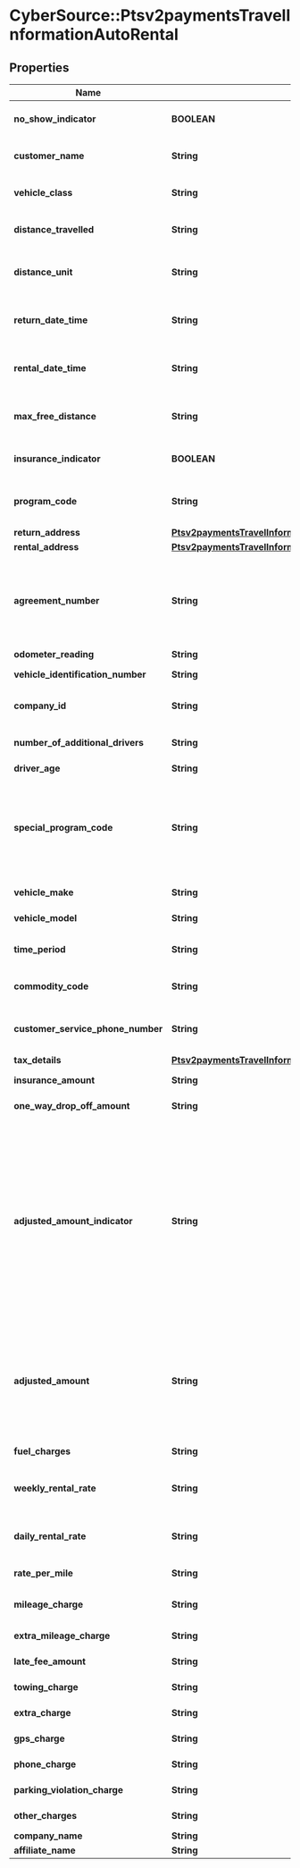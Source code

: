 # CyberSource::Ptsv2paymentsTravelInformationAutoRental

## Properties
Name | Type | Description | Notes
------------ | ------------- | ------------- | -------------
**no_show_indicator** | **BOOLEAN** | No Show Indicator provides an indicator noting that the individual did not show up after making a reservation for a vehicle. Possible values: - true - false  | [optional] 
**customer_name** | **String** | Name of the individual making the rental agreement.  Valid data lengths by card:  |Card Specific Validation|VISA|MasterCard|Discover|AMEX| |--- |--- |--- |--- | | Filed Length| 40| 40| 29| 26| | Field Type| AN| ANS| AN| AN| | M/O/C| O| M| M| M|  | [optional] 
**vehicle_class** | **String** | Classification of the rented auto.  **NOTE** For VISA, this is a 2-byte optional code.  Valid values for American Express &amp; MasterCard:  |American Express |MasterCard |Description| |--- |--- |--- | | 0001| 0001| Mini| | 0002| 0002| Subcompact| | 0003| 0003| Economy| | 0004| 0004| Compact| | 0005| 0005| Midsize| | 0006| 0006| Intermediate| | 0007| 0007| Standard| | 0008| 0008| Fulll size| | 0009| 0009| Luxury| | 0010| 0010| Premium| | 0011| 0011| Minivan| | 0012| 0012| 12-passenger van| | 0013| 0013| Moving van| | 0014| 0014| 15-passenger van| | 0015| 0015| Cargo van| | 0016| 0016| 12-foot truck| | 0017| 0017| 20-foot truck| | 0018| 0018| 24-foot truck| | 0019| 0019| 26-foot truck| | 0020| 0020| Moped| | 0021| 0021| Stretch| | 0022| 0022| Regular| | 0023| 0023| Unique| | 0024| 0024| Exotic| | 0025| 0025| Small/medium truck| | 0026| 0026| Large truck| | 0027| 0027| Small SUV| | 0028| 0028| Medium SUV| | 0029| 0029| Large SUV| | 0030| 0030| Exotic SUV| | 9999| 9999| Miscellaneous|  Additional Values allowed **only** for &#x60;American Express&#x60;:  |American Express|MasterCard|Description| |--- |--- |--- | | 0031| NA| Four Wheel Drive| | 0032| NA| Special| | 0099| NA| Taxi|  | [optional] 
**distance_travelled** | **String** | Total number of miles driven by the customer. This field is supported only for MasterCard and American Express.  | [optional] 
**distance_unit** | **String** | Miles/Kilometers Indicator shows whether the \&quot;miles\&quot; fields are expressed in miles or kilometers.  Allowed values: - &#x60;K&#x60; - Kilometers - &#x60;M&#x60; - Miles  | [optional] 
**return_date_time** | **String** | Date/time the auto was returned to the rental agency. Format: &#x60;&#x60;yyyy-MM-dd HH-mm-ss z&#x60;&#x60; This field is supported for Visa, MasterCard, and American Express.  | [optional] 
**rental_date_time** | **String** | Date/time the auto was picked up from the rental agency. Format: &#x60;yyyy-MM-dd HH-mm-ss z&#x60; This field is supported for Visa, MasterCard, and American Express.  | [optional] 
**max_free_distance** | **String** | Maximum number of free miles or kilometers allowed to a customer for the duration of the auto rental agreement. This field is supported only for MasterCard and American Express.  | [optional] 
**insurance_indicator** | **BOOLEAN** | Used for MC and Discover  Valid values: - &#x60;true&#x60; - Yes (insurance was purchased) - &#x60;false&#x60; - No (insurance was not purchased)  | [optional] 
**program_code** | **String** | Used to identify special circumstances applicable to the Card Transaction or Cardholder, such as \&quot;renter\&quot; or \&quot;show\&quot;.  This code is &#x60;2 digit&#x60; value agreed by Merchant and processor.  | [optional] 
**return_address** | [**Ptsv2paymentsTravelInformationAutoRentalReturnAddress**](Ptsv2paymentsTravelInformationAutoRentalReturnAddress.md) |  | [optional] 
**rental_address** | [**Ptsv2paymentsTravelInformationAutoRentalRentalAddress**](Ptsv2paymentsTravelInformationAutoRentalRentalAddress.md) |  | [optional] 
**agreement_number** | **String** | Auto rental agency&#39;s agreement (invoice) number provided to the customer. It is used to trace any inquiries about transactions. This field is supported for Visa, MasterCard, and American Express. This Merchant-defined value, which may be composed of any combination of characters and/or numerals, may become part of the descriptive bill on the Cardmember&#39;s statement.  | [optional] 
**odometer_reading** | **String** | Odometer reading at time of vehicle rental.  | [optional] 
**vehicle_identification_number** | **String** | This field contains a unique identifier assigned by the company to the vehicle.  | [optional] 
**company_id** | **String** | Corporate Identifier provides the unique identifier of the corporation or entity renting the vehicle:  |Card Specific Validation|VISA|MasterCard|Discover|AMEX| |--- |--- |--- |--- | | Filed Length| NA| 12| NA| NA| | Field Type| NA| AN| NA| NA| | M/O/C| NA| O| NA| NA|  | [optional] 
**number_of_additional_drivers** | **String** | The number of additional drivers included on the rental agreement not including the individual who signed the rental agreement.  | [optional] 
**driver_age** | **String** | Age of the driver renting the vehicle.  | [optional] 
**special_program_code** | **String** | Program code used to identify special circumstances, such as \&quot;frequent renter\&quot; or \&quot;no show\&quot; status for the renter. Possible values: - &#x60;0&#x60;: not applicable (default) - &#x60;1&#x60;: frequent renter - &#x60;2&#x60;: no show  For authorizations, this field is supported only for Visa.  For captures, this field is supported for Visa, MasterCard, and American Express.  Code for special programs applicable to the Card Transaction or the Cardholder.  | [optional] 
**vehicle_make** | **String** | Make of the vehicle being rented (e.g., Chevrolet or Ford).  | [optional] 
**vehicle_model** | **String** | Model of the vehicle being rented (e.g., Cavalier or Focus).  | [optional] 
**time_period** | **String** | Indicates the time period for which the vehicle rental rate applies (e.g., daily, weekly or monthly). Daily, Weekly and Monthly are valid values.  | [optional] 
**commodity_code** | **String** | Commodity code or International description code used to classify the item. Contact your acquirer for a list of codes.  | [optional] 
**customer_service_phone_number** | **String** | Customer service telephone number that is used to resolve questions or disputes. Include the area code, exchange, and number. This field is supported only for MasterCard and American Express.  | [optional] 
**tax_details** | [**Ptsv2paymentsTravelInformationAutoRentalTaxDetails**](Ptsv2paymentsTravelInformationAutoRentalTaxDetails.md) |  | [optional] 
**insurance_amount** | **String** | Insurance charges. Field is conditional and can include decimal point.  | [optional] 
**one_way_drop_off_amount** | **String** | Extra charges incurred for a one-way rental agreement for the auto. This field is supported only for Visa.  | [optional] 
**adjusted_amount_indicator** | **String** | For **MasterCard** and **Discover**: Adjusted amount indicator code that indicates any miscellaneous charges incurred after the auto was returned. Possible values: - &#x60;A&#x60; - Drop-off charges - &#x60;B&#x60; - Delivery charges - &#x60;C&#x60; - Parking expenses - &#x60;D&#x60; - Extra hours - &#x60;E&#x60; - Violations - &#x60;X&#x60; - More than one of the above charges  For **American Express**: Audit indicator code that indicates any adjustment for mileage, fuel, auto damage, etc. made to a rental agreement and whether the cardholder was notified.  Possible value for the authorization service: - &#x60;A&#x60; (default): adjustment amount greater than 0 (zero)  Possible values for the capture service: - &#x60;X&#x60; - Multiple adjustments - &#x60;Y&#x60; - One adjustment only; Cardmember notified - &#x60;Z&#x60; - One adjustment only; Cardmember not notified. This value is used as the default if the request does not include this field and includes an adjustment amount greater than 0 (zero). This is an optional field.  | [optional] 
**adjusted_amount** | **String** | Adjusted Amount indicates whether any miscellaneous charges were incurred after the vehicle was returned.  For authorizations, this field is supported only for American Express.  For captures, this field is supported only for MasterCard and American Express. **NOTE** For American Express, this field is required if the &#x60;travelInformation.autoRental.adjustedAmountIndicator&#x60; field is included in the request and has a value; otherwise, this field is optional.  For all other card types, this field is ignored.  | [optional] 
**fuel_charges** | **String** | Extra gasoline charges that extend beyond the basic rental agreement. This field is supported only for Visa.  | [optional] 
**weekly_rental_rate** | **String** | Weekly Rental Amount provides the amount charged for a seven-day rental period. Field - Time Period needs to be populated with Weekly if this field is present  | [optional] 
**daily_rental_rate** | **String** | Daily auto rental rate charged. This field is supported only for MasterCard and American Express.  Field - Time Period needs to be populated with Daily if this field is present  | [optional] 
**rate_per_mile** | **String** | Rate charged for each mile. This field is supported only for MasterCard and American Express.  | [optional] 
**mileage_charge** | **String** | Regular Mileage Charge provides the amount charged for regular miles traveled during vehicle rental. Two decimal places  | [optional] 
**extra_mileage_charge** | **String** | Extra mileage charges that extend beyond the basic rental agreement. This field is supported only for Visa.  | [optional] 
**late_fee_amount** | **String** | Extra charges related to a late return of the rented auto. This field is supported only for Visa.  | [optional] 
**towing_charge** | **String** | (Towing Charges) provides the amount charged to tow the rental vehicle.  | [optional] 
**extra_charge** | **String** | (Extra Charges) provides the extra charges associated with the vehicle rental.  | [optional] 
**gps_charge** | **String** | Amount charged for renting a Global Positioning Service (GPS).  | [optional] 
**phone_charge** | **String** | Additional charges incurred for phone usage included on the total bill.  | [optional] 
**parking_violation_charge** | **String** | Extra charges incurred due to a parking violation for the auto. This field is supported only for Visa.  | [optional] 
**other_charges** | **String** | Total amount charged for all other miscellaneous charges not previously defined.  | [optional] 
**company_name** | **String** | Merchant to send their auto rental company name  | [optional] 
**affiliate_name** | **String** | When merchant wants to send the affiliate name.  | [optional] 


